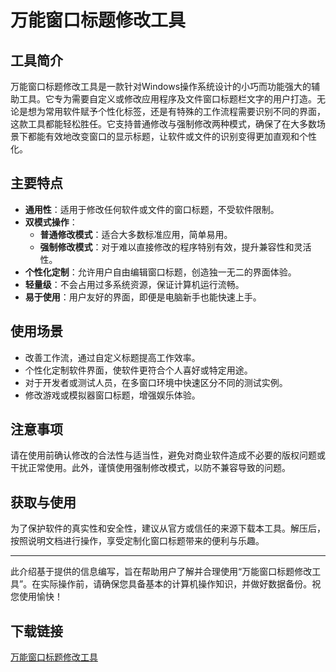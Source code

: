 # 万能窗口标题修改工具

## 工具简介

万能窗口标题修改工具是一款针对Windows操作系统设计的小巧而功能强大的辅助工具。它专为需要自定义或修改应用程序及文件窗口标题栏文字的用户打造。无论是想为常用软件赋予个性化标签，还是有特殊的工作流程需要识别不同的界面，这款工具都能轻松胜任。它支持普通修改与强制修改两种模式，确保了在大多数场景下都能有效地改变窗口的显示标题，让软件或文件的识别变得更加直观和个性化。

## 主要特点

- **通用性**：适用于修改任何软件或文件的窗口标题，不受软件限制。
- **双模式操作**：
    - **普通修改模式**：适合大多数标准应用，简单易用。
    - **强制修改模式**：对于难以直接修改的程序特别有效，提升兼容性和灵活性。
- **个性化定制**：允许用户自由编辑窗口标题，创造独一无二的界面体验。
- **轻量级**：不会占用过多系统资源，保证计算机运行流畅。
- **易于使用**：用户友好的界面，即便是电脑新手也能快速上手。

## 使用场景

- 改善工作流，通过自定义标题提高工作效率。
- 个性化定制软件界面，使软件更符合个人喜好或特定用途。
- 对于开发者或测试人员，在多窗口环境中快速区分不同的测试实例。
- 修改游戏或模拟器窗口标题，增强娱乐体验。

## 注意事项

请在使用前确认修改的合法性与适当性，避免对商业软件造成不必要的版权问题或干扰正常使用。此外，谨慎使用强制修改模式，以防不兼容导致的问题。

## 获取与使用

为了保护软件的真实性和安全性，建议从官方或信任的来源下载本工具。解压后，按照说明文档进行操作，享受定制化窗口标题带来的便利与乐趣。

---

此介绍基于提供的信息编写，旨在帮助用户了解并合理使用“万能窗口标题修改工具”。在实际操作前，请确保您具备基本的计算机操作知识，并做好数据备份。祝您使用愉快！

## 下载链接

[万能窗口标题修改工具](https://pan.quark.cn/s/80695db2fe0a)